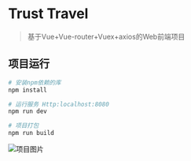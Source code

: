 # Trust Travel

> 基于Vue+Vue-router+Vuex+axios的Web前端项目

## 项目运行

``` bash
# 安装npm依赖的库
npm install

# 运行服务 Http:localhost:8080
npm run dev

# 项目打包
npm run build


```

![项目图片](https://s2.ax1x.com/2019/08/24/m6Idyj.png)

